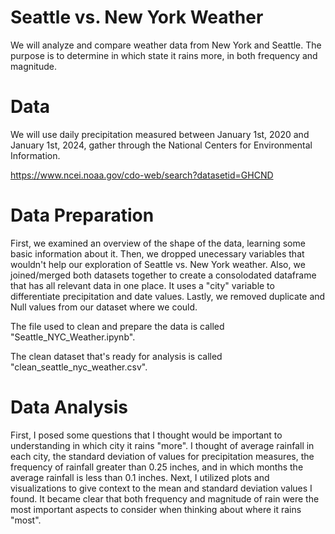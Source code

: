 # Seattle vs. New York Weather
We will analyze and compare weather data from New York and Seattle. The purpose is to determine in which state it rains more, in both frequency and magnitude. 

# Data
We will use daily precipitation measured between January 1st, 2020 and January 1st, 2024, gather through the National Centers for Environmental Information. 

https://www.ncei.noaa.gov/cdo-web/search?datasetid=GHCND

# Data Preparation
First, we examined an overview of the shape of the data, learning some basic information about it. 
Then, we dropped unecessary variables that wouldn't help our exploration of Seattle vs. New York weather.
Also, we joined/merged both datasets together to create a consolodated dataframe that has all relevant data in one place. It uses a "city" variable to differentiate precipitation and date values.
Lastly, we removed duplicate and Null values from our dataset where we could. 

The file used to clean and prepare the data is called "Seattle_NYC_Weather.ipynb".

The clean dataset that's ready for analysis is called "clean_seattle_nyc_weather.csv".

# Data Analysis
First, I posed some questions that I thought would be important to understanding in which city it rains "more". I thought of average rainfall in each city, the standard deviation of values for precipitation measures, the frequency of rainfall greater than 0.25 inches, and in which months the average rainfall is less than 0.1 inches.
Next, I utilized plots and visualizations to give context to the mean and standard deviation values I found. It became clear that both frequency and magnitude of rain were the most important aspects to consider when thinking about where it rains "most".
